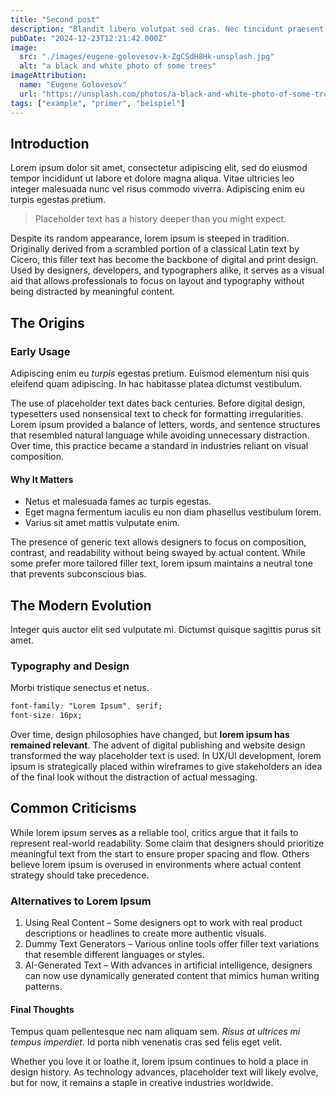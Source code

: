 ```yaml
---
title: "Second post"
description: "Blandit libero volutpat sed cras. Nec tincidunt praesent semper feugiat nibh sed pulvinar proin gravida."
pubDate: "2024-12-23T12:21:42.000Z"
image:
  src: "./images/eugene-golovesov-k-ZgCSdH8Hk-unsplash.jpg"
  alt: "a black and white photo of some trees"
imageAttribution:
  name: "Eugene Golovesov"
  url: "https://unsplash.com/photos/a-black-and-white-photo-of-some-trees-k-ZgCSdH8Hk"
tags: ["example", "primer", "beispiel"]
---
```



## Introduction
Lorem ipsum dolor sit amet, consectetur adipiscing elit, sed do eiusmod tempor incididunt ut labore et dolore magna aliqua. Vitae ultricies leo integer malesuada nunc vel risus commodo viverra. Adipiscing enim eu turpis egestas pretium.

>Placeholder text has a history deeper than you might expect. 

Despite its random appearance, lorem ipsum is steeped in tradition. Originally derived from a scrambled portion of a classical Latin text by Cicero, this filler text has become the backbone of digital and print design. Used by designers, developers, and typographers alike, it serves as a visual aid that allows professionals to focus on layout and typography without being distracted by meaningful content. 

## The Origins
### Early Usage
Adipiscing enim eu *turpis* egestas pretium. Euismod elementum nisi quis eleifend quam adipiscing. In hac habitasse platea dictumst vestibulum.

The use of placeholder text dates back centuries. Before digital design, typesetters used nonsensical text to check for formatting irregularities. Lorem ipsum provided a balance of letters, words, and sentence structures that resembled natural language while avoiding unnecessary distraction. Over time, this practice became a standard in industries reliant on visual composition. 

#### Why It Matters
- Netus et malesuada fames ac turpis egestas.
- Eget magna fermentum iaculis eu non diam phasellus vestibulum lorem.
- Varius sit amet mattis vulputate enim.

The presence of generic text allows designers to focus on composition, contrast, and readability without being swayed by actual content. While some prefer more tailored filler text, lorem ipsum maintains a neutral tone that prevents subconscious bias. 

## The Modern Evolution
Integer quis auctor elit sed vulputate mi. Dictumst quisque sagittis purus sit amet.

### Typography and Design

Morbi tristique senectus et netus.

```css
font-family: "Lorem Ipsum", serif;
font-size: 16px;
```

Over time, design philosophies have changed, but **lorem ipsum has remained relevant**. The advent of digital publishing and website design transformed the way placeholder text is used. In UX/UI development, lorem ipsum is strategically placed within wireframes to give stakeholders an idea of the final look without the distraction of actual messaging. 

## Common Criticisms
While lorem ipsum serves as a reliable tool, critics argue that it fails to represent real-world readability. Some claim that designers should prioritize meaningful text from the start to ensure proper spacing and flow. Others believe lorem ipsum is overused in environments where actual content strategy should take precedence. 

### Alternatives to Lorem Ipsum
1. Using Real Content – Some designers opt to work with real product descriptions or headlines to create more authentic visuals.
2. Dummy Text Generators – Various online tools offer filler text variations that resemble different languages or styles.
3. AI-Generated Text – With advances in artificial intelligence, designers can now use dynamically generated content that mimics human writing patterns.

#### Final Thoughts
Tempus quam pellentesque nec nam aliquam sem. *Risus at ultrices mi tempus imperdiet.*
Id porta nibh venenatis cras sed felis eget velit.

Whether you love it or loathe it, lorem ipsum continues to hold a place in design history. As technology advances, placeholder text will likely evolve, but for now, it remains a staple in creative industries worldwide. 
